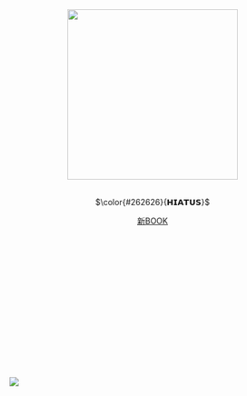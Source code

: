 <br /> <br /> <br /> <br /> <br /> <br /> <br /> <br /> <br /> <br /> <br /> <br />
<div align="center">
 <img src="https://github.com/user-attachments/assets/7d2b0907-2781-473d-8ae0-7d9ecd2c2cc4" height=300 width=300> <br /> <br />
 
 $\color{#262626}{𝗛𝗜𝗔𝗧𝗨𝗦}$

  [新BOOK](https://easyliving.atabook.org/) <br /> <br /> <br />
 

</div>
<br /> <br /> <br /> <br /> <br /> <br /> <br /> <br /> <br /> <br /> <br /> <br />

[![](https://visitcount.itsvg.in/api?id=easyIiving&label=%E2%80%8E%20&color=12&icon=4&pretty=false)](https://visitcount.itsvg.in)
